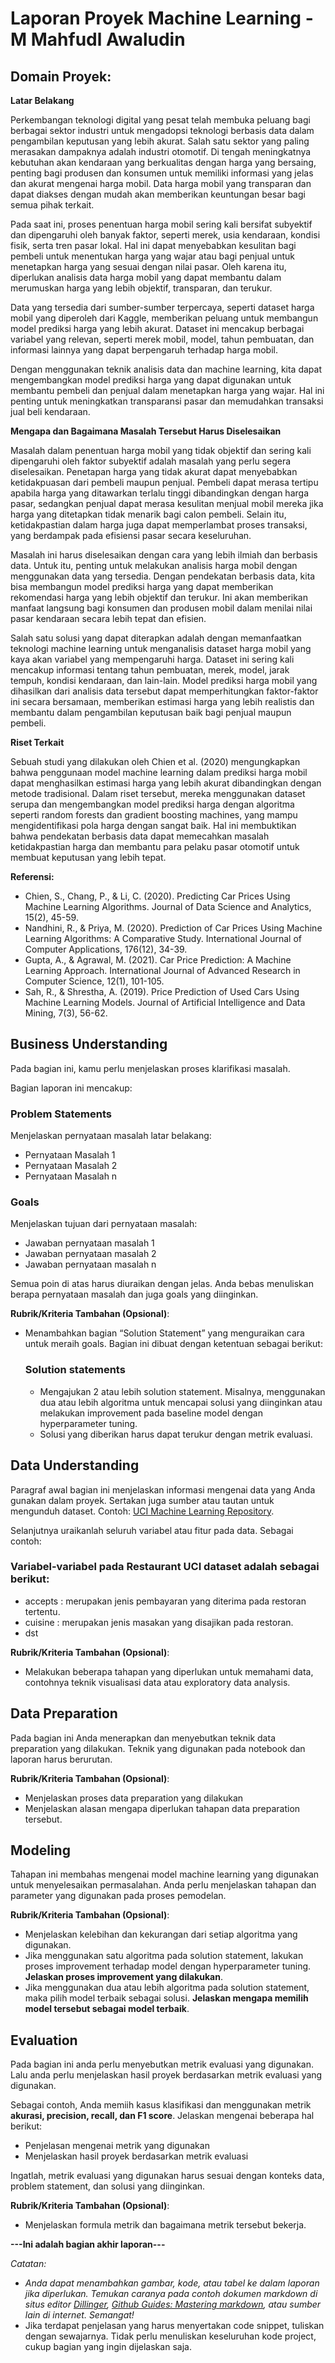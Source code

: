# Laporan Proyek Machine Learning - M Mahfudl Awaludin

## Domain Proyek: 
**Latar Belakang**

Perkembangan teknologi digital yang pesat telah membuka peluang bagi berbagai sektor industri untuk mengadopsi teknologi berbasis data dalam pengambilan keputusan yang lebih akurat. Salah satu sektor yang paling merasakan dampaknya adalah industri otomotif. Di tengah meningkatnya kebutuhan akan kendaraan yang berkualitas dengan harga yang bersaing, penting bagi produsen dan konsumen untuk memiliki informasi yang jelas dan akurat mengenai harga mobil. Data harga mobil yang transparan dan dapat diakses dengan mudah akan memberikan keuntungan besar bagi semua pihak terkait.

Pada saat ini, proses penentuan harga mobil sering kali bersifat subyektif dan dipengaruhi oleh banyak faktor, seperti merek, usia kendaraan, kondisi fisik, serta tren pasar lokal. Hal ini dapat menyebabkan kesulitan bagi pembeli untuk menentukan harga yang wajar atau bagi penjual untuk menetapkan harga yang sesuai dengan nilai pasar. Oleh karena itu, diperlukan analisis data harga mobil yang dapat membantu dalam merumuskan harga yang lebih objektif, transparan, dan terukur.

Data yang tersedia dari sumber-sumber terpercaya, seperti dataset harga mobil yang diperoleh dari Kaggle, memberikan peluang untuk membangun model prediksi harga yang lebih akurat. Dataset ini mencakup berbagai variabel yang relevan, seperti merek mobil, model, tahun pembuatan, dan informasi lainnya yang dapat berpengaruh terhadap harga mobil.

Dengan menggunakan teknik analisis data dan machine learning, kita dapat mengembangkan model prediksi harga yang dapat digunakan untuk membantu pembeli dan penjual dalam menetapkan harga yang wajar. Hal ini penting untuk meningkatkan transparansi pasar dan memudahkan transaksi jual beli kendaraan.

**Mengapa dan Bagaimana Masalah Tersebut Harus Diselesaikan**

Masalah dalam penentuan harga mobil yang tidak objektif dan sering kali dipengaruhi oleh faktor subyektif adalah masalah yang perlu segera diselesaikan. Penetapan harga yang tidak akurat dapat menyebabkan ketidakpuasan dari pembeli maupun penjual. Pembeli dapat merasa tertipu apabila harga yang ditawarkan terlalu tinggi dibandingkan dengan harga pasar, sedangkan penjual dapat merasa kesulitan menjual mobil mereka jika harga yang ditetapkan tidak menarik bagi calon pembeli. Selain itu, ketidakpastian dalam harga juga dapat memperlambat proses transaksi, yang berdampak pada efisiensi pasar secara keseluruhan.

Masalah ini harus diselesaikan dengan cara yang lebih ilmiah dan berbasis data. Untuk itu, penting untuk melakukan analisis harga mobil dengan menggunakan data yang tersedia. Dengan pendekatan berbasis data, kita bisa membangun model prediksi harga yang dapat memberikan rekomendasi harga yang lebih objektif dan terukur. Ini akan memberikan manfaat langsung bagi konsumen dan produsen mobil dalam menilai nilai pasar kendaraan secara lebih tepat dan efisien.

Salah satu solusi yang dapat diterapkan adalah dengan memanfaatkan teknologi machine learning untuk menganalisis dataset harga mobil yang kaya akan variabel yang mempengaruhi harga. Dataset ini sering kali mencakup informasi tentang tahun pembuatan, merek, model, jarak tempuh, kondisi kendaraan, dan lain-lain. Model prediksi harga mobil yang dihasilkan dari analisis data tersebut dapat memperhitungkan faktor-faktor ini secara bersamaan, memberikan estimasi harga yang lebih realistis dan membantu dalam pengambilan keputusan baik bagi penjual maupun pembeli.

**Riset Terkait**

Sebuah studi yang dilakukan oleh Chien et al. (2020) mengungkapkan bahwa penggunaan model machine learning dalam prediksi harga mobil dapat menghasilkan estimasi harga yang lebih akurat dibandingkan dengan metode tradisional. Dalam riset tersebut, mereka menggunakan dataset serupa dan mengembangkan model prediksi harga dengan algoritma seperti random forests dan gradient boosting machines, yang mampu mengidentifikasi pola harga dengan sangat baik. Hal ini membuktikan bahwa pendekatan berbasis data dapat memecahkan masalah ketidakpastian harga dan membantu para pelaku pasar otomotif untuk membuat keputusan yang lebih tepat.
  
**Referensi:**

- Chien, S., Chang, P., & Li, C. (2020). Predicting Car Prices Using Machine Learning Algorithms. Journal of Data Science and Analytics, 15(2), 45-59.
- Nandhini, R., & Priya, M. (2020). Prediction of Car Prices Using Machine Learning Algorithms: A Comparative Study. International Journal of Computer Applications, 176(12), 34-39.
- Gupta, A., & Agrawal, M. (2021). Car Price Prediction: A Machine Learning Approach. International Journal of Advanced Research in Computer Science, 12(1), 101-105.
- Sah, R., & Shrestha, A. (2019). Price Prediction of Used Cars Using Machine Learning Models. Journal of Artificial Intelligence and Data Mining, 7(3), 56-62.

## Business Understanding

Pada bagian ini, kamu perlu menjelaskan proses klarifikasi masalah.

Bagian laporan ini mencakup:

### Problem Statements

Menjelaskan pernyataan masalah latar belakang:
- Pernyataan Masalah 1
- Pernyataan Masalah 2
- Pernyataan Masalah n

### Goals

Menjelaskan tujuan dari pernyataan masalah:
- Jawaban pernyataan masalah 1
- Jawaban pernyataan masalah 2
- Jawaban pernyataan masalah n

Semua poin di atas harus diuraikan dengan jelas. Anda bebas menuliskan berapa pernyataan masalah dan juga goals yang diinginkan.

**Rubrik/Kriteria Tambahan (Opsional)**:
- Menambahkan bagian “Solution Statement” yang menguraikan cara untuk meraih goals. Bagian ini dibuat dengan ketentuan sebagai berikut:

    ### Solution statements
    - Mengajukan 2 atau lebih solution statement. Misalnya, menggunakan dua atau lebih algoritma untuk mencapai solusi yang diinginkan atau melakukan improvement pada baseline model dengan hyperparameter tuning.
    - Solusi yang diberikan harus dapat terukur dengan metrik evaluasi.

## Data Understanding
Paragraf awal bagian ini menjelaskan informasi mengenai data yang Anda gunakan dalam proyek. Sertakan juga sumber atau tautan untuk mengunduh dataset. Contoh: [UCI Machine Learning Repository](https://archive.ics.uci.edu/ml/datasets/Restaurant+%26+consumer+data).

Selanjutnya uraikanlah seluruh variabel atau fitur pada data. Sebagai contoh:  

### Variabel-variabel pada Restaurant UCI dataset adalah sebagai berikut:
- accepts : merupakan jenis pembayaran yang diterima pada restoran tertentu.
- cuisine : merupakan jenis masakan yang disajikan pada restoran.
- dst

**Rubrik/Kriteria Tambahan (Opsional)**:
- Melakukan beberapa tahapan yang diperlukan untuk memahami data, contohnya teknik visualisasi data atau exploratory data analysis.

## Data Preparation
Pada bagian ini Anda menerapkan dan menyebutkan teknik data preparation yang dilakukan. Teknik yang digunakan pada notebook dan laporan harus berurutan.

**Rubrik/Kriteria Tambahan (Opsional)**:
- Menjelaskan proses data preparation yang dilakukan
- Menjelaskan alasan mengapa diperlukan tahapan data preparation tersebut.

## Modeling
Tahapan ini membahas mengenai model machine learning yang digunakan untuk menyelesaikan permasalahan. Anda perlu menjelaskan tahapan dan parameter yang digunakan pada proses pemodelan.

**Rubrik/Kriteria Tambahan (Opsional)**:
- Menjelaskan kelebihan dan kekurangan dari setiap algoritma yang digunakan.
- Jika menggunakan satu algoritma pada solution statement, lakukan proses improvement terhadap model dengan hyperparameter tuning. **Jelaskan proses improvement yang dilakukan**.
- Jika menggunakan dua atau lebih algoritma pada solution statement, maka pilih model terbaik sebagai solusi. **Jelaskan mengapa memilih model tersebut sebagai model terbaik**.

## Evaluation
Pada bagian ini anda perlu menyebutkan metrik evaluasi yang digunakan. Lalu anda perlu menjelaskan hasil proyek berdasarkan metrik evaluasi yang digunakan.

Sebagai contoh, Anda memiih kasus klasifikasi dan menggunakan metrik **akurasi, precision, recall, dan F1 score**. Jelaskan mengenai beberapa hal berikut:
- Penjelasan mengenai metrik yang digunakan
- Menjelaskan hasil proyek berdasarkan metrik evaluasi

Ingatlah, metrik evaluasi yang digunakan harus sesuai dengan konteks data, problem statement, dan solusi yang diinginkan.

**Rubrik/Kriteria Tambahan (Opsional)**:
- Menjelaskan formula metrik dan bagaimana metrik tersebut bekerja.

**---Ini adalah bagian akhir laporan---**

_Catatan:_
- _Anda dapat menambahkan gambar, kode, atau tabel ke dalam laporan jika diperlukan. Temukan caranya pada contoh dokumen markdown di situs editor [Dillinger](https://dillinger.io/), [Github Guides: Mastering markdown](https://guides.github.com/features/mastering-markdown/), atau sumber lain di internet. Semangat!_
- Jika terdapat penjelasan yang harus menyertakan code snippet, tuliskan dengan sewajarnya. Tidak perlu menuliskan keseluruhan kode project, cukup bagian yang ingin dijelaskan saja.
